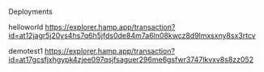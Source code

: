 Deployments

helloworld
https://explorer.hamp.app/transaction?id=at12jagr5j20ys4hs7q6h5jfds0de84m7a6ln08kwcz8d9lmxsxny8sx3rtcv

demotest1
https://explorer.hamp.app/transaction?id=at17gcsfjxhgypk4zjee097qsjfsaguer296me6gsfwr3747lkvxv8s8zz052
